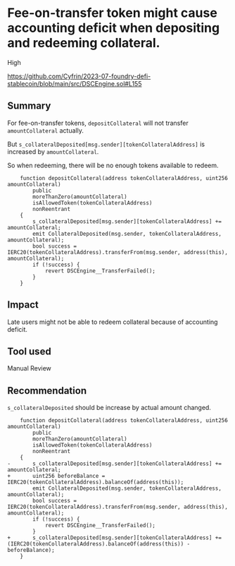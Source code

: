 # Fee-on-transfer token might cause accounting deficit when depositing and redeeming collateral.

High

https://github.com/Cyfrin/2023-07-foundry-defi-stablecoin/blob/main/src/DSCEngine.sol#L155

## Summary 

For fee-on-transfer tokens, `depositCollateral` will not transfer `amountCollateral` actually.

But `s_collateralDeposited[msg.sender][tokenCollateralAddress]` is increased by `amountCollateral`.

So when redeeming, there will be no enough tokens available to redeem.

```solidity
    function depositCollateral(address tokenCollateralAddress, uint256 amountCollateral)
        public
        moreThanZero(amountCollateral)
        isAllowedToken(tokenCollateralAddress)
        nonReentrant
    {
        s_collateralDeposited[msg.sender][tokenCollateralAddress] += amountCollateral;
        emit CollateralDeposited(msg.sender, tokenCollateralAddress, amountCollateral);
        bool success = IERC20(tokenCollateralAddress).transferFrom(msg.sender, address(this), amountCollateral);
        if (!success) {
            revert DSCEngine__TransferFailed();
        }
    }
```

## Impact
Late users might not be able to redeem collateral because of accounting deficit.

## Tool used
Manual Review

## Recommendation
`s_collateralDeposited` should be increase by actual amount changed.

```solidity
    function depositCollateral(address tokenCollateralAddress, uint256 amountCollateral)
        public
        moreThanZero(amountCollateral)
        isAllowedToken(tokenCollateralAddress)
        nonReentrant
    {
-       s_collateralDeposited[msg.sender][tokenCollateralAddress] += amountCollateral;
+       uint256 beforeBalance = IERC20(tokenCollateralAddress).balanceOf(address(this));
        emit CollateralDeposited(msg.sender, tokenCollateralAddress, amountCollateral);
        bool success = IERC20(tokenCollateralAddress).transferFrom(msg.sender, address(this), amountCollateral);
        if (!success) {
            revert DSCEngine__TransferFailed();
        }
+       s_collateralDeposited[msg.sender][tokenCollateralAddress] += (IERC20(tokenCollateralAddress).balanceOf(address(this)) - beforeBalance);
    }
```